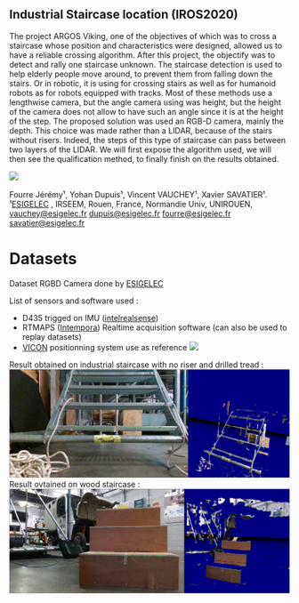 
## Industrial Staircase location (IROS2020)
The project ARGOS Viking, one of the objectives of which was to cross a staircase whose position and characteristics were designed, allowed us to have a reliable crossing algorithm. After this project, the objectify was to detect and rally one staircase unknown. The staircase detection is used to help elderly people move around, to prevent them from falling down the stairs. Or in robotic, it is using for crossing stairs as well as for humanoid robots as for robots equipped with tracks. Most of these methods use a lengthwise camera, but the angle camera using was height, but the height of the camera does not allow to have such an angle since it is at the height of the step. The proposed solution was used an RGB-D camera, mainly the depth. This choice was made rather than a LIDAR, because of the stairs without risers. Indeed, the steps of this type of staircase can pass between two layers of the LIDAR. We will first expose the algorithm used, we will then see the qualification method, to finally finish on the results obtained.

[![](https://img.youtube.com/vi/wie3POxmbGI/1.jpg)](https://www.youtube.com/watch?v=wie3POxmbGI)


Fourre Jérémy¹, Yohan Dupuis¹, Vincent VAUCHEY¹, Xavier SAVATIER¹.  
¹[ESIGELEC](http://www.esigelec.fr/) , IRSEEM, Rouen, France, Normandie Univ, UNIROUEN,   
vauchey@esigelec.fr
dupuis@esigelec.fr
fourre@esigelec.fr
savatier@esigelec.fr

# Datasets
Dataset RGBD Camera done by [ESIGELEC](http://www.esigelec.fr/)


List of sensors and software used :
* D435 trigged on IMU ([intelrealsense](https://www.intelrealsense.com/depth-camera-d435))
* RTMAPS ([Intempora](https://intempora.com/)) Realtime acquisition software (can also be used to replay datasets)
* [VICON](https://www.vicon.com/) positionning system use as reference
![](images/20200213_175111.jpg )

Result obtained on industrial staircase with no riser and drilled tread :
![](images/3dESCFER.png )
Result ovtained on wood staircase :
![](images/3dESCBOI.png )
